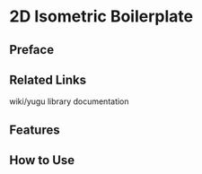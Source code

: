 # **2D Isometric Boilerplate**
## **Preface**
## **Related Links**
wiki/yugu library documentation
## Features
## How to Use